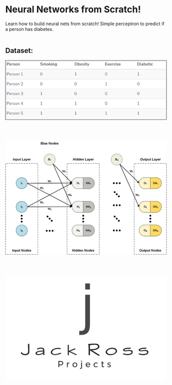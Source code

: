 # Neural Networks from Scratch!
Learn how to build neural nets from scratch! Simple perceptron to predict if a person has diabetes.
<br>
<br>
<h2>Dataset:</h2>


![data](https://github.com/JackRossProjects/Neural-Nets-From-Scratch/blob/master/data.png)


<br>
<br>

![neural network](https://github.com/JackRossProjects/Neural-Nets-From-Scratch/blob/master/nn2.png)

<br>
<br>

<a href="http://jackrossprojects.com"><img src="https://github.com/JackRossProjects/Traffic-Fatality-Analysis/blob/master/jrp.png" title="Jack Ross Projects" alt="Jack Ross Projects"></a>
